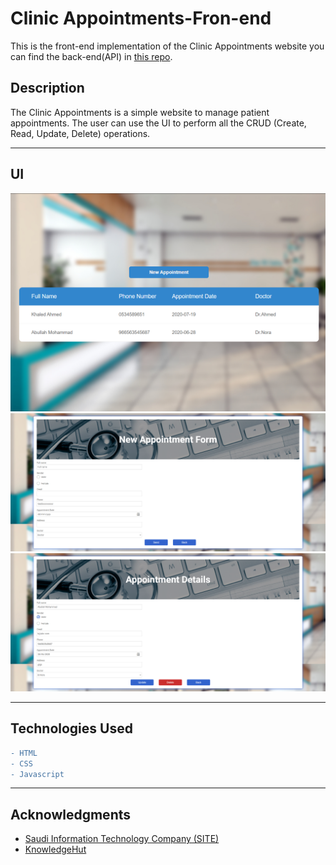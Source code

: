 # Clinic Appointments-Fron-end
This is the front-end implementation of the Clinic Appointments website you can find the back-end(API) in [this repo](https://github.com/abdullah-cs/spring-ClinicAppointments-rest).

## Description
The Clinic Appointments is a simple website to manage patient appointments. The user can use the UI to perform all the CRUD (Create, Read, Update, Delete) operations.

---

## UI

![home page](/images/home_page.png)
![home page](/images/new_appointment_page.png)
![home page](/images/appointment_details_page.png)

---


## Technologies Used

```diff
- HTML
- CSS
- Javascript
```
---

## Acknowledgments
- [Saudi Information Technology Company (SITE)](https://site.sa/)
- [KnowledgeHut](https://www.knowledgehut.com/)



